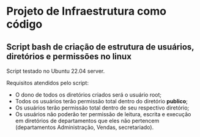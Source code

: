 # Projeto de Infraestrutura como código 
## Script bash de criação de estrutura de usuários, diretórios e permissões no linux
Script testado no Ubuntu 22.04 server.

Requisitos atendidos pelo script:
- O dono de todos os diretórios criados será o usuário root;
- Todos os usuários terão permissão total dentro do diretório **publico**;
- Os usuários terão permissão total dentro de seu respectivo diretório;
- Os usuários não poderão ter permissão de leitura, escrita e execução em diretórios de departamentos que eles não pertencem (departamentos Administração, Vendas, secretariado).

